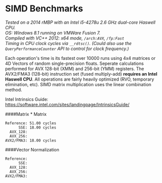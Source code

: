 SIMD Benchmarks
===============
*Tested on a 2014 rMBP with an Intel i5-4278u 2.6 GHz dual-core Haswell CPU.*  
*OS: Windows 8.1 running on VMWare Fusion 7.*  
*Compiled with VC++ 2012: x64 mode, `/arch:AVX`, `/fp:Fast`*  
*Timing in CPU clock cycles via `__rdtsc()`. (Could also use the `QueryPerformanceCounter` API to control for clock frequency.)*  

Each operation's time is its fastest over 10000 runs using 4x4 matrices or 4D Vectors of random single-precision floats. Seperate calculations performed for AVX 128-bit (XMM) and 256-bit (YMM) registers. The AVX2/FMA3 (128-bit) instruction set (fused multiply-add) **requires an Intel Haswell CPU**. All operations are fairly heavily optimized (RVO, temporary elimination, etc). SIMD matrix multiplication uses the linear combination method.

Intel Intrinsics Guide: https://software.intel.com/sites/landingpage/IntrinsicsGuide/

####Matrix * Matrix  
```
Reference: 51.00 cycles  
      SSE: 18.00 cycles  
  AVX_128:  
  AVX_256:  
AVX2/FMA3: 18.00 cycles  
```

####Vector Normalization  
```
Reference:  
      SSE:  
  AVX_128:  
  AVX_256:  
AVX2/FMA3:  
```
